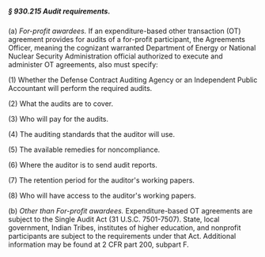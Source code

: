 ##### § 930.215 Audit requirements. #####

(a) *For-profit awardees.* If an expenditure-based other transaction (OT) agreement provides for audits of a for-profit participant, the Agreements Officer, meaning the cognizant warranted Department of Energy or National Nuclear Security Administration official authorized to execute and administer OT agreements, also must specify:

(1) Whether the Defense Contract Auditing Agency or an Independent Public Accountant will perform the required audits.

(2) What the audits are to cover.

(3) Who will pay for the audits.

(4) The auditing standards that the auditor will use.

(5) The available remedies for noncompliance.

(6) Where the auditor is to send audit reports.

(7) The retention period for the auditor's working papers.

(8) Who will have access to the auditor's working papers.

(b) *Other than For-profit awardees.* Expenditure-based OT agreements are subject to the Single Audit Act (31 U.S.C. 7501-7507). State, local government, Indian Tribes, institutes of higher education, and nonprofit participants are subject to the requirements under that Act. Additional information may be found at 2 CFR part 200, subpart F.